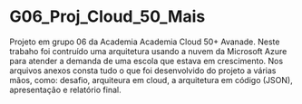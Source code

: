 # G06_Proj_Cloud_50_Mais
Projeto em grupo 06 da Academia Academia Cloud 50+ Avanade. Neste trabaho foi contruído uma arquitetura usando a nuvem da Microsoft Azure para atender a demanda de uma escola que estava em crescimento.
Nos arquivos anexos consta tudo o que foi desenvolvido do projeto a várias mãos, como: desafio, arquiteura em cloud, a arquitetura em código (JSON), apresentação e relatório final.
